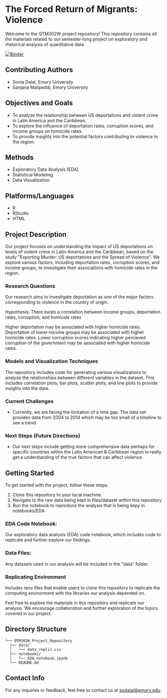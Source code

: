 # The Forced Return of Migrants: Violence
Welcome to the QTM302W project repository! This repository contains all the materials related to our semester-long project on exploratory and rhetorical analysis of quantitative data.

[![Binder](http://mybinder.org/badge_logo.svg)](http://mybinder.org/v2/gh/soniaadalal/QTM302W/main?urlpath=rstudio)

## Contributing Authors

- Sonia Dalal, Emory University
- Sanjana Malipeddi, Emory University

## Objectives and Goals

- To analyze the relationship between US deportations and violent crime in Latin America and the Caribbean.
- To explore the influence of deportation rates, corruption scores, and income groups on homicide rates.
- To provide insights into the potential factors contributing to violence in the region.

## Methods

- Exploratory Data Analysis (EDA)
- Statistical Modeling
- Data Visualization

## Platforms/Languages

- R
- RStudio
- HTML

## Project Description

Our project focuses on understanding the impact of US deportations on levels of violent crime in Latin America and the Caribbean, based on the study "Exporting Murder: US deportations and the Spread of Violence". We explore various factors, including deportation rates, corruption scores, and income groups, to investigate their associations with homicide rates in the region.

### Research Questions

Our research aims to investigate deportation as one of the major factors corresponding to violence in the country of origin. 

Hypothesis: There exists a correlation between income groups, deportation rates, corruption, and  homicide rates

Higher deportation may be associated with higher homicide rates. 
Deportation of lower-income groups may be associated with higher homicide rates. 
Lower corruption scores indicating higher percieved corruption of the government may be associated with higher homicide rates. 

### Models and Visualization Techniques
The repository includes code for generating various visualizations to analyze the relationships between different variables in the dataset. This includes correlation plots, bar plots, scatter plots, and line plots to provide insights into the data.

### Current Challenges
- Currently, we are facing the limitation of a time gap. The data set provides data from 2004 to 2014 which may be too small of a timeline to see a trend. 

### Next Steps (Future Directions)
- Our next steps include getting more comprehensive data perhaps for specific countries within the Latin American & Caribbean region to really get a understanding of the true factors that can affect violence.

## Getting Started

To get started with the project, follow these steps:

1. Clone this repository to your local machine.
2. Navigate to the raw data being kept in files/dataset within this repository
3. Run the notebook to reproduce the analysis that is being kepy in notebooks/EDA


###  EDA Code Notebook: 
Our exploratory data analysis (EDA) code notebook, which includes code to replicate and further explore our findings.
### Data Files: 
Any datasets used in our analysis will be included in the "data" folder.
### Replicating Environment
Includes renv files that enable users to clone this repository to replicate the computing environment with the libraries our analysis depended on.

Feel free to explore the materials in this repository and replicate our analysis. We encourage collaboration and further exploration of the topics covered in our project.

## Directory Structure
```
└── QTM302W_Project_Repository
  ├── data/
  │   └── data_replic.csv
  ├── notebooks/
  │   └── EDA_notebook.ipynb
  └── README.md

```

## Contact Info

For any inquiries or feedback, feel free to contact us at spdalal@emory.edu.
